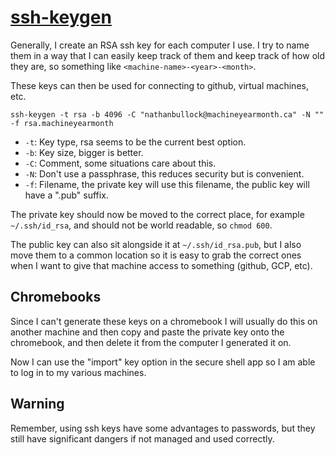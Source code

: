 # [ssh-keygen](README.md)

Generally, I create an RSA ssh key for each computer I use. I try to name them in a way
that I can easily keep track of them and keep track of how old they are, so something
like `<machine-name>-<year>-<month>`.

These keys can then be used for connecting to github, virtual machines, etc.

`ssh-keygen -t rsa -b 4096 -C "nathanbullock@machineyearmonth.ca" -N "" -f
rsa.machineyearmonth`

- `-t`: Key type, rsa seems to be the current best option.
- `-b`: Key size, bigger is better.
- `-C`: Comment, some situations care about this.
- `-N`: Don't use a passphrase, this reduces security but is convenient.
- `-f`: Filename, the private key will use this filename, the public key will have a
  ".pub" suffix.

The private key should now be moved to the correct place, for example `~/.ssh/id_rsa`,
and should not be world readable, so `chmod 600`.

The public key can also sit alongside it at `~/.ssh/id_rsa.pub`, but I also move them to
a common location so it is easy to grab the correct ones when I want to give that machine
access to something (github, GCP, etc).

## Chromebooks

Since I can't generate these keys on a chromebook I will usually do this on another
machine and then copy and paste the private key onto the chromebook, and then delete it
from the computer I generated it on.

Now I can use the "import" key option in the secure shell app so I am able to log in to
my various machines.

## Warning

Remember, using ssh keys have some advantages to passwords, but they still have
significant dangers if not managed and used correctly.
